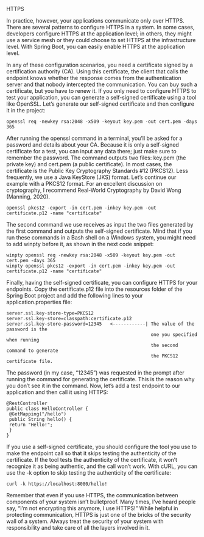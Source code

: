 HTTPS

In practice, however, your applications communicate only over HTTPS. There are several patterns to configure HTTPS in a system. 
In some cases, developers configure HTTPS at the application level; in others, they might use a service mesh or they could 
choose to set HTTPS at the infrastructure level. With Spring Boot, you can easily enable HTTPS at the application level.

In any of these configuration scenarios, you need a certificate signed by a certification authority (CA). Using this certificate, 
the client that calls the endpoint knows whether the response comes from the authentication server and that nobody intercepted 
the communication. You can buy such a certificate, but you have to renew it. If you only need to configure HTTPS to test your 
application, you can generate a self-signed certificate using a tool like OpenSSL. Let’s generate our self-signed certificate and 
then configure it in the project:

```
openssl req -newkey rsa:2048 -x509 -keyout key.pem -out cert.pem -days 365
```

After running the openssl command in a terminal, you’ll be asked for a password and details about your CA. Because it is only 
a self-signed certificate for a test, you can input any data there; just make sure to remember the password. The command 
outputs two files: key.pem (the private key) and cert.pem (a public certificate). In most cases, the certificate is the 
Public Key Cryptography Standards #12 (PKCS12). Less frequently, we use a Java KeyStore (JKS) format. Let’s continue our
example with a PKCS12 format. For an excellent discussion on cryptography, I recommend Real-World Cryptography by David 
Wong (Manning, 2020).

```
openssl pkcs12 -export -in cert.pem -inkey key.pem -out certificate.p12 -name "certificate"
```

The second command we use receives as input the two files generated by the first command and outputs the self-signed certificate. 
Mind that if you run these commands in a Bash shell on a Windows system, you might need to add winpty before it, as shown in 
the next code snippet:

```
winpty openssl req -newkey rsa:2048 -x509 -keyout key.pem -out cert.pem -days 365
winpty openssl pkcs12 -export -in cert.pem -inkey key.pem -out certificate.p12 -name "certificate"
```

Finally, having the self-signed certificate, you can configure HTTPS for your endpoints. Copy the certificate.p12 file into the 
resources folder of the Spring Boot project and add the following lines to your application.properties file:
```
server.ssl.key-store-type=PKCS12
server.ssl.key-store=classpath:certificate.p12
server.ssl.key-store-password=12345   <------------| The value of the password is the
                                                     one you specified when running
                                                     the second command to generate
                                                     the PKCS12 certificate file.
```

The password (in my case, “12345”) was requested in the prompt after running the command for generating the certificate. This 
is the reason why you don’t see it in the command. Now, let’s add a test endpoint to our application and then call it using HTTPS:

```
@RestController
public class HelloController {
 @GetMapping("/hello")
 public String hello() {
 return "Hello!";
 }
}
```

If you use a self-signed certificate, you should configure the tool you use to make the endpoint call so that it skips testing the
authenticity of the certificate. If the tool tests the authenticity of the certificate, it won’t recognize it as being authentic, 
and the call won’t work. With cURL, you can use the -k option to skip testing the authenticity of the certificate:

```
curl -k https://localhost:8080/hello!
```

Remember that even if you use HTTPS, the communication between components of
your system isn’t bulletproof. Many times, I’ve heard people say, “I’m not encrypting
this anymore, I use HTTPS!” While helpful in protecting communication, HTTPS is just
one of the bricks of the security wall of a system. Always treat the security of your
system with responsibility and take care of all the layers involved in it.
